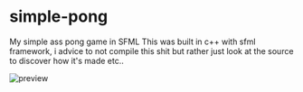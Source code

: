 # simple-pong
My simple ass pong game in SFML
This was built in c++ with sfml framework, i advice to not compile this shit but rather just look at the source to discover how it's made etc..

![preview](https://github.com/spidernukleo/simple-pong/assets/162511205/1a9650d7-e708-4e81-af1a-5f848b7a0fec)


